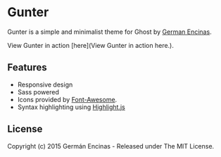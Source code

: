Gunter
======

Gunter is a simple and minimalist theme for Ghost by [German Encinas](http://germanencinas.com/).

View Gunter in action [here](View Gunter in action here.).

## Features

* Responsive design
* Sass powered
* Icons provided by [Font-Awesome](https://github.com/FortAwesome/Font-Awesome).
* Syntax highlighting using [Highlight.js](https://github.com/isagalaev/highlight.js)

## License

Copyright (c) 2015 Germán Encinas - Released under The MIT License.